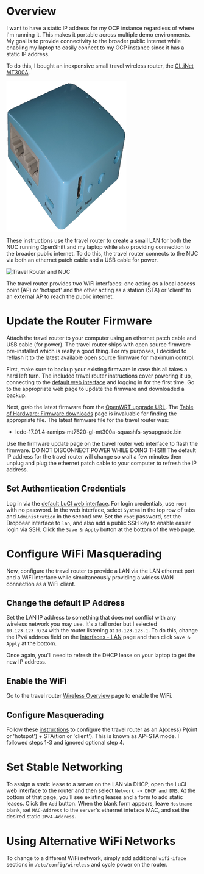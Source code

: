 # Overview
I want to have a static IP address for my OCP instance regardless
of where I'm running it.  This makes it portable across multiple
demo environments.  My goal is to provide connectivity to the broader
public internet while enabling my laptop to easily connect to my
OCP instance since it has a static IP address.

To do this, I bought an inexpensive small travel wireless router,
the [GL.iNet MT300A](https://www.gl-inet.com/mt300a/).

<img src="gl-mt300a-travel-router.png" align="center" height="396" width="315">

These instructions use the travel router to create a small LAN for
both the NUC running OpenShift and my laptop while also providing
connection to the broader public internet.  To do this, the travel
router connects to the NUC via both an ethernet patch cable and a
USB cable for power.

![Travel Router and NUC](travel-router-and-nuc.png)

The travel router provides two WiFi interfaces:  one acting as a
local access point (AP) or 'hotspot' and the other acting as a
station (STA) or 'client' to an external AP to reach the public
internet.

# Update the Router Firmware
Attach the travel router to your computer using an ethernet patch
cable and USB cable (for power).  The travel router ships with open
source firmware pre-installed which is really a good thing.  For
my purposes, I decided to reflash it to the latest available open
source firmware for maximum control.

First, make sure to backup your existing firmware in case this all
takes a hard left turn.  The included travel router instructions
cover powering it up, connecting to the [default web
interface](http://192.168.8.1/) and logging in for the first time.
Go to the appropriate web page to update the firmware and downloaded
a backup.

Next, grab the latest firmware from the [OpenWRT upgrade
URL](http://downloads.lede-project.org/releases/17.01.4/targets/ramips/mt7620/lede-17.01.4-ramips-mt7620-gl-mt300a-squashfs-sysupgrade.bin).
The [Table of Hardware: Firmware
downloads](https://openwrt.org/toh/views/toh_fwdownload) page is
invaluable for finding the appropriate file.  The latest firmware
file for the travel router was:

* lede-17.01.4-ramips-mt7620-gl-mt300a-squashfs-sysupgrade.bin

Use the firmware update page on the travel router web interface to
flash the firmware.  DO NOT DISCONNECT POWER WHILE DOING THIS!!!
The default IP address for the travel router will change so wait a
few minutes then unplug and plug the ethernet patch cable to your
computer to refresh the IP address.

## Set Authentication Credentials
Log in via the [default LuCI web interface](http://192.168.1.1/).
For login credentials, use `root` with no password.  In the web
interface, select `System` in the top row of tabs and `Administration`
in the second row.  Set the `root` password, set the Dropbear
interface to `lan`, and also add a public SSH key to enable easier
login via SSH.  Click the `Save & Apply` button at the bottom of
the web page.

# Configure WiFi Masquerading
Now, configure the travel router to provide a LAN via the LAN
ethernet port and a WiFi interface while simultaneously providing
a wirless WAN connection as a WiFi client.

## Change the default IP Address
Set the LAN IP address to something that does not conflict with any
wireless network you may use.  It's a tall order but I selected
`10.123.123.0/24` with the router listening at `10.123.123.1`.  To
do this, change the IPv4 address field on the [Interfaces -
LAN](http://10.123.123.1/cgi-bin/luci/admin/network/network/lan)
page and then click `Save & Apply` at the bottom.

Once again, you'll need to refresh the DHCP lease on your laptop
to get the new IP address.

## Enable the WiFi
Go to the travel router [Wireless
Overview](http://10.123.123.1/cgi-bin/luci/admin/network/wireless) page
to enable the WiFi.

## Configure Masquerading
Follow these
[instructions](https://openwrt.org/docs/guide-user/network/wifi/ap_sta) to
configure the travel router as an A(ccess) P(oint or 'hotspot') +
STA(tion or 'client').  This is known as AP+STA mode.  I followed
steps 1-3 and ignored optional step 4.

# Set Stable Networking
To assign a static lease to a server on the LAN via DHCP, open the
LuCI web interface to the router and then select `Network -> DHCP
and DNS`.  At the bottom of that page, you'll see existing leases
and a form to add static leases.  Click the `Add` button.  When the
blank form appears, leave `Hostname` blank, set `MAC-Address` to
the server's ethernet inteface MAC, and set the desired static
`IPv4-Address`.

# Using Alternative WiFi Networks
To change to a different WiFi network, simply add additional `wifi-iface`
sections in `/etc/config/wireless` and cycle power on the router.

